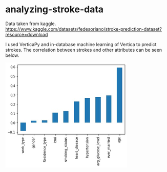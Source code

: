 # analyzing-stroke-data

Data taken from kaggle.
https://www.kaggle.com/datasets/fedesoriano/stroke-prediction-dataset?resource=download


I used VerticaPy and in-database machine learning of Vertica to predict strokes. The correlation between strokes and other attributes can be seen below.


![alt text](https://github.com/HamzaAliZafar/analyzing-stroke-data/blob/main/output.jpg)
